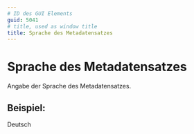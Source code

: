 ```yaml
---
# ID des GUI Elements
guid: 5041
# title, used as window title
title: Sprache des Metadatensatzes
---
```


# Sprache des Metadatensatzes

Angabe der Sprache des Metadatensatzes.

## Beispiel:

Deutsch
